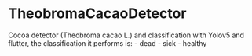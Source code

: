 # TheobromaCacaoDetector
Cocoa detector (Theobroma cacao L.) and classification with Yolov5 and flutter, the classification it performs is: - dead - sick - healthy
